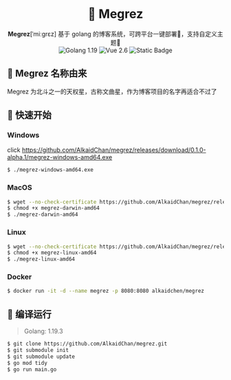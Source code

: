 <div align="center">
	<h1>📝 Megrez</h1>
	<span><b>Megrez</b>[ˈmiːɡrɛz] 基于 golang 的博客系统，可跨平台一键部署🚀，支持自定义主题🌈</span>
    <br/>
	<div align="center">
		<img alt="Golang 1.19" src="https://img.shields.io/badge/golang-1.19-blue">
        <img alt="Vue 2.6" src="https://img.shields.io/badge/vue-2.6-deepgreen">
        <img alt="Static Badge" src="https://img.shields.io/badge/License-MIT-red">
	</div>
</div>

## 🦄 Megrez 名称由来

Megrez 为北斗之一的天权星，古称文曲星，作为博客项目的名字再适合不过了

## 🚀 快速开始

### Windows

click https://github.com/AlkaidChan/megrez/releases/download/0.1.0-alpha.1/megrez-windows-amd64.exe

```bash
$ ./megrez-windows-amd64.exe
```


### MacOS

```bash
$ wget --no-check-certificate https://github.com/AlkaidChan/megrez/releases/download/0.1.0-alpha.1/megrez-darwin-amd64
$ chmod +x megrez-darwin-amd64
$ ./megrez-darwin-amd64
```

### Linux

```bash
$ wget --no-check-certificate https://github.com/AlkaidChan/megrez/releases/download/0.1.0-alpha.1/megrez-linux-amd64
$ chmod +x megrez-linux-amd64
$ ./megrez-linux-amd64
```

### Docker

```bash
$ docker run -it -d --name megrez -p 8080:8080 alkaidchen/megrez
```

## 🔨 编译运行
> Golang: 1.19.3

```bash
$ git clone https://github.com/AlkaidChan/megrez.git
$ git submodule init
$ git submodule update
$ go mod tidy
$ go run main.go
```